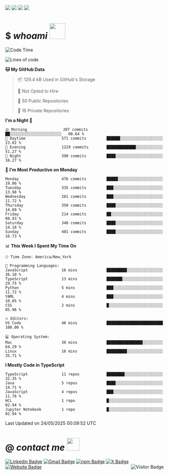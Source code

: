 <a href="#"><img src="https://img.shields.io/badge/Full%20Stack-Developer-white?style=for-the-badge"></a>
<a href="#"><img src="https://img.shields.io/badge/DevOps-Engineer-white?style=for-the-badge"></a>
<a href="#"><img src="https://img.shields.io/badge/Open%20Source-Advocate-white?style=for-the-badge"></a>
<a href="#"><img src="https://img.shields.io/badge/Clean%20Code-Fanatic-white?style=for-the-badge"></a>

# $ _whoami_ <img src="https://mariajandersen.com/wp-content/uploads/2019/03/gladkunde_gif.gif" width="50">

<!--START_SECTION:waka-->
![Code Time](http://img.shields.io/badge/Code%20Time-1%2C284%20hrs%2022%20mins-blue)

![Lines of code](https://img.shields.io/badge/From%20Hello%20World%20I%27ve%20Written-1.9%20million%20lines%20of%20code-blue)

**🐱 My GitHub Data** 

> 📦 129.4 kB Used in GitHub's Storage 
 > 
> 🚫 Not Opted to Hire
 > 
> 📜 50 Public Repositories 
 > 
> 🔑 16 Private Repositories 
 > 
**I'm a Night 🦉** 

```text
🌞 Morning                207 commits         ██░░░░░░░░░░░░░░░░░░░░░░░   08.64 % 
🌆 Daytime                571 commits         ██████░░░░░░░░░░░░░░░░░░░   23.82 % 
🌃 Evening                1229 commits        █████████████░░░░░░░░░░░░   51.27 % 
🌙 Night                  390 commits         ████░░░░░░░░░░░░░░░░░░░░░   16.27 % 
```
📅 **I'm Most Productive on Monday** 

```text
Monday                   476 commits         █████░░░░░░░░░░░░░░░░░░░░   19.86 % 
Tuesday                  335 commits         ███░░░░░░░░░░░░░░░░░░░░░░   13.98 % 
Wednesday                281 commits         ███░░░░░░░░░░░░░░░░░░░░░░   11.72 % 
Thursday                 350 commits         ████░░░░░░░░░░░░░░░░░░░░░   14.60 % 
Friday                   214 commits         ██░░░░░░░░░░░░░░░░░░░░░░░   08.93 % 
Saturday                 340 commits         ████░░░░░░░░░░░░░░░░░░░░░   14.18 % 
Sunday                   401 commits         ████░░░░░░░░░░░░░░░░░░░░░   16.73 % 
```


📊 **This Week I Spent My Time On** 

```text
🕑︎ Time Zone: America/New_York

💬 Programming Languages: 
JavaScript               16 mins             █████████░░░░░░░░░░░░░░░░   36.10 % 
TypeScript               13 mins             ███████░░░░░░░░░░░░░░░░░░   29.75 % 
Python                   5 mins              ███░░░░░░░░░░░░░░░░░░░░░░   11.72 % 
YAML                     4 mins              ███░░░░░░░░░░░░░░░░░░░░░░   10.05 % 
CSS                      2 mins              █░░░░░░░░░░░░░░░░░░░░░░░░   05.96 % 

🔥 Editors: 
VS Code                  46 mins             █████████████████████████   100.00 % 

💻 Operating System: 
Mac                      30 mins             ████████████████░░░░░░░░░   64.29 % 
Linux                    16 mins             █████████░░░░░░░░░░░░░░░░   35.71 % 
```

**I Mostly Code in TypeScript** 

```text
TypeScript               11 repos            ████████░░░░░░░░░░░░░░░░░   32.35 % 
Java                     5 repos             ████░░░░░░░░░░░░░░░░░░░░░   14.71 % 
JavaScript               4 repos             ███░░░░░░░░░░░░░░░░░░░░░░   11.76 % 
HCL                      1 repo              █░░░░░░░░░░░░░░░░░░░░░░░░   02.94 % 
Jupyter Notebook         1 repo              █░░░░░░░░░░░░░░░░░░░░░░░░   02.94 % 
```




 Last Updated on 24/05/2025 00:09:52 UTC
<!--END_SECTION:waka-->

# @ _contact me_ <img src="https://infoodmarketing.com/wp-content/uploads/2017/02/InboxSmall3.gif" width="40"></img>

<a href="https://linkedin.com/in/brignano"><img src="https://img.shields.io/badge/-brignano-white?style=flat-square&logo=Linkedin&logoColor=0077B5&link=https://linkedin.com/in/brignano" alt="Linkedin Badge"></img></a>
<a href="mailto:hi@brignano.io"><img src="https://img.shields.io/badge/-hi@brignano.io-white?style=flat-square&logo=Gmail&link=mailto:hi@brignano.io" alt="Gmail Badge"></img></a>
<a href="https://www.npmjs.com/package/brignano"><img src="https://img.shields.io/badge/-npx%20brignano-white?style=flat-square&logo=npm&logoColor=grey&link=https://www.npmjs.com/package/brignano" alt="npm Badge"></img></a>
<a href="https://twitter.com/brignano_"><img src="https://img.shields.io/badge/-@brignano__-white?style=flat-square&logo=x&logoColor=black&link=https://x/brignano_" alt="X Badge"></img></a>
<a href="https://brignano.io"><img src="https://img.shields.io/badge/-brignano.io-white?style=flat-square&logo=Google-Chrome&link=https://brignano.io" alt="Website Badge"></img></a>
<img align="right" src="https://visitor-badge.laobi.icu/badge?page_id=brignano.brignano" alt="Visitor Badge"></img>
